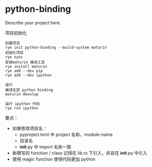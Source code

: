 # python-binding

Describe your project here.

项目初始化

```
创建项目
rye init python-binding --build-system maturin
初始化项目
rye sync
安装maturin 编译工具
rye install maturin
rye add --dev pip
rye add --dev ipython

运行
编译生层 python binding
maturin develop

运行 ipython 代码
rye run ipython
```

要点：

- 如果修改项目名：
  - pyproject.toml 中 project 名称，module-name
  - 目录名
  - **init**.py 中 import 名称一致
- 新撰写的 function / class 记得在 lib.rs 下引入，并且在 **init**.py 中引入
- 使用 magic function 使得代码更加 python
